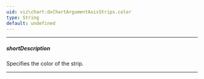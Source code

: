 ```yaml
---
uid: viz\chart:dxChartArgumentAxisStrips.color
type: String
default: undefined
---
```

---
##### shortDescription
Specifies the color of the strip.

---
<!--
#include common-colorlist
-->